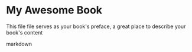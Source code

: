 #  

# My Awesome Book

This file file serves as your book's preface, a great place to describe your book's content

 markdown
  



